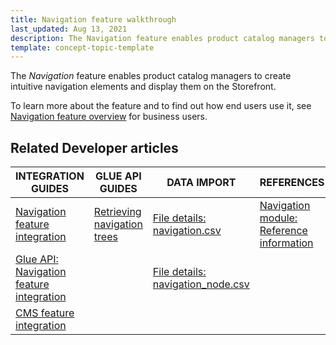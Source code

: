 ```yaml
---
title: Navigation feature walkthrough
last_updated: Aug 13, 2021
description: The Navigation feature enables product catalog managers to create intuitive navigation elements and display them on the Storefront
template: concept-topic-template
---
```


The _Navigation_ feature enables product catalog managers to create intuitive navigation elements and display them on the Storefront.


To learn more about the feature and to find out how end users use it, see [Navigation feature overview](/docs/scos/dev/features/{{page.version}}/navigation-feature-overview.html) for business users.


## Related Developer articles

| INTEGRATION GUIDES | GLUE API GUIDES | DATA IMPORT | REFERENCES |
|---|---|---|---|
| [Navigation feature integration](/docs/scos/dev/migration-and-integration/{{page.version}}/feature-integration-guides/navigation-feature-integration.html) | [Retrieving navigation trees](/docs/scos/dev/glue-api-guides/{{page.version}}/retrieving-navigation-trees.html) | [File details: navigation.csv](/docs/scos/dev/developer-guides/{{page.version}}/development-guide/data-import/data-import-categories/navigation-setup/file-details-navigation.csv.html) | [Navigation module: Reference information](/docs/scos/dev/feature-walkthroughs/{{page.version}}/navigation-feature-walkthrough/navigation-module-reference-information.html) |
| [Glue API: Navigation feature integration](/docs/scos/dev/migration-and-integration/{{page.version}}/feature-integration-guides/glue-api/glue-api-navigation-feature-integration.html) |  | [File details: navigation_node.csv](/docs/scos/dev/developer-guides/{{page.version}}/development-guide/data-import/data-import-categories/navigation-setup/file-details-navigation-node.csv.html) | |
| [CMS feature integration](/docs/scos/dev/migration-and-integration/{{page.version}}/feature-integration-guides/cms-feature-integration.html) |  |  |  |
